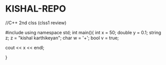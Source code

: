 # KISHAL-REPO
//C++ 2nd clss (clss1 review)

#include <iostream>
using namespace std;
int main(){
int x = 50;
double y = 0.1;
string z; 
z = "kishal karthikeyan";
char w = '+';
bool v = true;

cout << x << endl; 




}